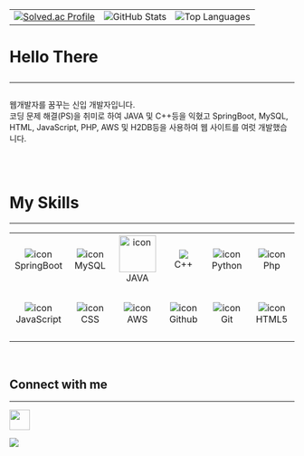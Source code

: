 <table>
  <tr>
    <td>
      <a href="https://solved.ac/cldhfleks2/" target="_blank">
        <img src="http://mazassumnida.wtf/api/v2/generate_badge?boj=cldhfleks2" alt="Solved.ac Profile">
      </a>
    </td>
    <td>
      <img src="https://github-readme-stats.vercel.app/api?username=cldhfleks2&show_icons=true&theme=radical" alt="GitHub Stats">
    </td>
    <td>
      <img src="https://github-readme-stats.vercel.app/api/top-langs/?username=cldhfleks2&langs_count=10&layout=compact&theme=dark" alt="Top Languages">
    </td>
  </tr>
</table>


# Hello There <br><hr>
웹개발자를 꿈꾸는 신입 개발자입니다.<br>
코딩 문제 해결(PS)을 취미로 하여 JAVA 및 C++등을 익혔고 SpringBoot, MySQL, HTML, JavaScript, PHP, AWS 및 H2DB등을 사용하여 웹 사이트를 여럿 개발했습니다.


<br><br>

# My Skills

<hr>

<table align="center">
  <tbody>
    <tr>
      <td align="center" width="96" height="96">
        <img src="https://img.icons8.com/?size=100&id=A3Ulk2RcONKs&format=png&color=000000" alt="icon" style="max-width: 100%;">
        <br>SpringBoot
      </td>
      <td align="center" width="96" height="96">
        <img src="https://img.icons8.com/?size=100&id=59927&format=png&color=000000" alt="icon" style="max-width: 100%;">
        <br>MySQL
      </td>
     <td align="center" width="96" height="96">
      <img src="https://img.icons8.com/?size=100&id=FRRACRKRsw2s&format=png&color=000000" alt="icon" width="65" height="65" style="max-width: 100%;">
      <br>JAVA
     </td>
      <td align="center" width="96" height="96">
        <img src="https://img.icons8.com/?size=100&id=2T6TKY6whzgV&format=png&color=000000" style="max-width: 100%;">
        <br>C++
      </td>
      <td align="center" width="96" height="96">
        <img src="https://img.icons8.com/?size=100&id=uLDrtp8o8zTG&format=png&color=000000" alt="icon" style="max-width: 100%;">
        <br>Python
      </td>
      <td align="center" width="96" height="96">
        <img src="https://img.icons8.com/?size=100&id=UGYn5TapNioV&format=png&color=000000" alt="icon" style="max-width: 100%;">
        <br>Php
      </td>
    </tr>
    <tr>
      <td align="center" width="96" height="96">
        <img src="https://img.icons8.com/?size=100&id=laVIsJnTtYoj&format=png&color=000000" alt="icon" style="max-width: 100%;">
        <br>JavaScript
      </td>
      <td align="center" width="96" height="96">
        <img src="https://img.icons8.com/?size=100&id=5cVdiiKKi0vX&format=png&color=000000" alt="icon" style="max-width: 100%;">
        <br>CSS
      </td>
      <td align="center" width="96" height="96">
        <img src="https://img.icons8.com/?size=100&id=wU62u24brJ44&format=png&color=000000" alt="icon" style="max-width: 100%;">
        <br>AWS
      </td>
      <td align="center" width="96" height="96">
        <img src="https://img.icons8.com/?size=100&id=52539&format=png&color=000000" alt="icon" style="max-width: 100%;">
        <br>Github
      </td>
      <td align="center" width="96" height="96"> 
        <img src="https://img.icons8.com/?size=100&id=xBKl2pdJg5kk&format=png&color=000000" alt="icon" style="max-width: 100%;">
        <br>Git
      </td>
      <td align="center" width="96" height="96">
        <img src="https://img.icons8.com/?size=100&id=CMVEhOBzk3Zp&format=png&color=000000" alt="icon" style="max-width: 100%;">
        <br>HTML5
      </td>
    </tr>
  </tbody>
</table>

<br>

## Connect with me

<hr>

<a href="https://www.instagram.com/cldhfleks2">
  <img width="36" height="36" src="https://upload.wikimedia.org/wikipedia/commons/a/a5/Instagram_icon.png">
</a>

<br>

[![](https://komarev.com/ghpvc/?username=cldhfleks2&color=000000)](https://github.com/cldhfleks2?tab=repositories)







